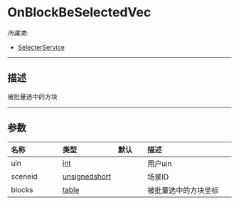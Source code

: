 # OnBlockBeSelectedVec

*所属类*:
* [SelecterService](/Api/Classes/Build/SelecterService.md)
------------------------------------------------------------------------------------------
## 描述

被批量选中的方块

------------------------------------------------------------------------------------------
## 参数

|<div style="width:100px">名称</div>|<div style="width:100px">类型</div>|<div style="width:50px">默认</div>|<div style="width:350px">描述</div>|
|:---|:---|:---|:---|
|uin|[int](/Api/DataType/Number.md)||用户uin|
|sceneid|[unsignedshort](/Api/Enums/unsignedshort.md)||场景ID|
|blocks|[table](/Api/DataType/Table.md)||被批量选中的方块坐标|
